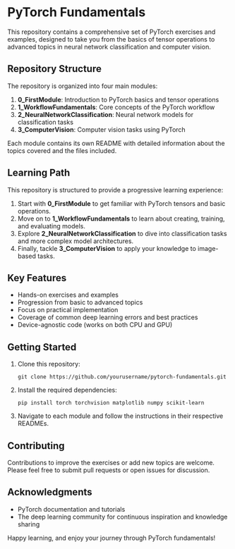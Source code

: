 # PyTorch Fundamentals

This repository contains a comprehensive set of PyTorch exercises and examples, designed to take you from the basics of tensor operations to advanced topics in neural network classification and computer vision.

## Repository Structure

The repository is organized into four main modules:

1. **0_FirstModule**: Introduction to PyTorch basics and tensor operations
2. **1_WorkflowFundamentals**: Core concepts of the PyTorch workflow
3. **2_NeuralNetworkClassification**: Neural network models for classification tasks
4. **3_ComputerVision**: Computer vision tasks using PyTorch

Each module contains its own README with detailed information about the topics covered and the files included.

## Learning Path

This repository is structured to provide a progressive learning experience:

1. Start with **0_FirstModule** to get familiar with PyTorch tensors and basic operations.
2. Move on to **1_WorkflowFundamentals** to learn about creating, training, and evaluating models.
3. Explore **2_NeuralNetworkClassification** to dive into classification tasks and more complex model architectures.
4. Finally, tackle **3_ComputerVision** to apply your knowledge to image-based tasks.

## Key Features

- Hands-on exercises and examples
- Progression from basic to advanced topics
- Focus on practical implementation
- Coverage of common deep learning errors and best practices
- Device-agnostic code (works on both CPU and GPU)

## Getting Started

1. Clone this repository:
   ```
   git clone https://github.com/yourusername/pytorch-fundamentals.git
   ```

2. Install the required dependencies:
   ```
   pip install torch torchvision matplotlib numpy scikit-learn
   ```

3. Navigate to each module and follow the instructions in their respective READMEs.

## Contributing

Contributions to improve the exercises or add new topics are welcome. Please feel free to submit pull requests or open issues for discussion.

## Acknowledgments

- PyTorch documentation and tutorials
- The deep learning community for continuous inspiration and knowledge sharing

Happy learning, and enjoy your journey through PyTorch fundamentals!
